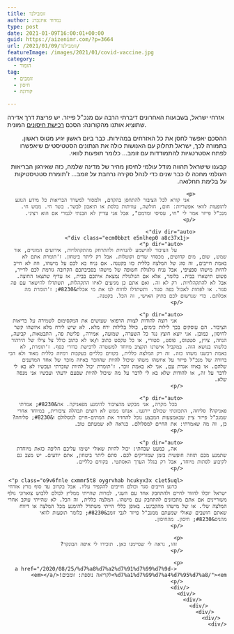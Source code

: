```yaml
---
title: זומבילנד
author: נמרוד איזנברג
type: post
date: 2021-01-09T16:00:01+00:00
guid: https://aizenimr.com/?p=3664
url: /2021/01/09/זומבילנד/
featureImage: /images/2021/01/covid-vaccine.jpg
category:
  - הומור
tag:
  - זומבים
  - חיסון
  - קורונה

---
```

<div class="ecm0bbzt e5nlhep0 a8c37x1j">
  <p class="kvgmc6g5 cxmmr5t8 oygrvhab hcukyx3x c1et5uql">
    אזרחי ישראל, בשבועות האחרונים דיברתי הרבה עם מנכ"ל פייזר. יש פריצת דרך אדירה שתוציא אותנו מהקורונה: הסכם <a href="/2020/11/16/%d7%97%d7%99%d7%a1%d7%95%d7%9f-22/">רכישת חיסונים</a> המונית.
  </p>
  
  <p dir="auto">
    ההסכם יאפשר לחסן את כל האזרחים במהירות. כבר ביום ראשון יגיע מטוס ראשון. בתמורה לכך, ישראל תחלוק עם האנושות כולה את הנתונים הסטטיסטיים שיאפשרו לפתח אסטרטגיות להתמודדות עם זומב&#8230; כלומר תופעות לוואי.
  </p>
  
  <div dir="auto">
    <div class="ecm0bbzt e5nlhep0 a8c37x1j">
      <div class="o9v6fnle cxmmr5t8 oygrvhab hcukyx3x c1et5uql">
        <div dir="auto">
          <div class="ecm0bbzt e5nlhep0 a8c37x1j">
            <div class="kvgmc6g5 cxmmr5t8 oygrvhab hcukyx3x c1et5uql">
              <p>
                קבענו שישראל תהווה מודל עולמי לחיסון מהיר של מדינה שלמה, כזה שאירגון הבריאות העולמי מחכה לו כבר שנים כדי לנהל סקירה נרחבת על זומב&#8230; ז'תומרת סטטיסטיקות על בלימת תחלואה.
              </p>
              
              <p>
                אני קורא לכל הציבור להתחסן בהקדם, ולמסור למשרד הבריאות כל מידע הנוגע לתופעות לוואי אפשריות: חום, חולשה, עוויתות בלסת או תיאבון לבשר. בשר חי. ממש חי. מנכ"ל פייזר אמר לי "חי, עסיסי ומדמם", אבל אני עדיין לא הבנתי לגמרי אם הוא רציני.
              </p>
              
              <div dir="auto">
                <div class="ecm0bbzt e5nlhep0 a8c37x1j">
                  <p dir="auto">
                    על הציבור להישמע להנחיות ולהתרחק מהתקהלויות, אירועים המוניים, אור שמש, שום, מים קדושים, מכסחי שדים וקוטלות. אבל רק ליתר ביטחון. ז'תומרת אתם לא באמת חייבים, זה סוג של המלצה כללית כזו בקטנה. אם נניח בא לכם על מישהו, וזה לא חייב להיות מישהו ספציפי, אבל נניח גולגולת חשופה של מישהו בסביבתכם הקרובה גורמת לכם לרייר, פשוט תישארו בבית. כלומר, אלא אם הגולגולת נמצאת איתכם בבית, אז עדיף שתצאו החוצה. אבל לא להתקהלויות. רק לא זה. ואם אתם כן מגיעים לאיזו התקהלות, תשתדלו להישאר עם פה סגור. או לפחות לאכול בפה סגור. ותשתדלו לדווח לנו את מי אכלת&#8230; ז'תומרת מה אכלתם. כדי שנרשום לכם בתיק האישי, זה הכל. בקטנה.
                  </p>
                  
                  <p dir="auto">
                    אני רוצה להודות לצוות הרפואי שעושים את המקסימום לשמירה על בריאות הציבור. הם עוסקים בכך לילות כימים, כולל בלילות ירח מלא. לא שיש לירח מלא איזשהו קשר לחיסון, כמובן. אני יוצא חוצץ נגד כל השערה, שמועה, אמירה, פליטת פה, התבטאות, קביעה, הנחה, ציוץ, סטטוס, פוסט, סטורי, או כל טקסט כתוב ו/או לא כתוב כולל צל צילו של הירהור כלשהו בנושא הזה. במקביל אישרנו תקציב מיוחד למשטרה לרכישת כדורי כסף. ז'תומרת, לא באמת רכשנו משהו כזה. זה רק המלצה כללית, בקווים כלליים בעקבות רמיזה כללית מאוד ולא הכי ברורה של מנכ"ל פייזר על איזשהו משהו שיכול להיות שהוזכר באיזה מזכר של אחד המדענים שלהם. או באיזו אגדת עם, אני לא באמת זוכר. ז'תומרת יכול להיות שזכרתי ועכשיו לא בא לי לדבר על זה, או להודות שלא בא לי לדבר על מה שיכול להיות שפעם ידעתי ועכשיו אני מנסה שלא.
                  </p>
                  
                  <p dir="auto">
                    בכל מקרה, אני מבקש מהציבור להימנע מפאניקה. אה&#8230; אמרתי פאניקה? סליחה, התכוונתי שכולם יירגעו. אנחנו ממש לא רוצים תבהלה ציבורית, במיוחד אחרי שמנכ"ל פייזר ציין שבאמצעות המבצע נוכל להחזיר את המתים-חיים למסלולם ו&#8230; סליחה? כן, זה מה שאמרתי: את החיים למסלולם. כנראה לא שמעתם טוב.
                  </p>
                  
                  <p dir="auto">
                    אה, כמעט שכחתי: יכול להיות שאולי ישימו עליכם חליפה כזאת מיוחדת שתמנע מכם תזוזה חופשית בזמן שמזריקים לכם. סתם ליתר ביטחון, אתם יודעים. יש מצב גם לקיבוע לסתות מיוחד, אבל רק בגלל הערך האסתטי. בקווים כלליים.
                  </p>
                  
                  <p class="o9v6fnle cxmmr5t8 oygrvhab hcukyx3x c1et5uql">
                    כרגע חייבים סגר וכולם חייבים להקפיד עליו. אבל בקרוב עד סוף מרץ אזרחי ישראל יוכלו לחזור לחיים ולהתחבק אחד עם השני, למרות שהייתי ממליץ לכולם ללבוש צוארוני גולף משוריינים אם אתם מתכוונים להתחבק עם מישהו. המלצה כללית, זה הכל. לא שהייתי עוקב אחרי המלצה שלי. או של מישהו מהקבינט. באופן כללי הייתי משתדל להימנע מכל המלצה או דיווח שאתם חושבים שאולי שמעתם ממנכ"ל פייזר לגבי זומב&#8230; כלומר תופעות לוואי מהניס&#8230; חיסון. מהחיסון.
                  </p>
                  
                  <p>
                    זהו, נראה לי שסיימנו כאן. תזכירו לי איפה הבונקר?
                  </p>
                  
                  <p>
                    <a href="/2020/08/25/%d7%a8%d7%a2%d7%91%d7%99%d7%9d-%d7%a1%d7%99%d7%a4%d7%95%d7%a8/"><em>לקריאה נוספת: זומבים!</em></a>
                  </p>
                </div>
              </div>
            </div>
          </div>
        </div>
      </div>
    </div>
  </div>
</div>